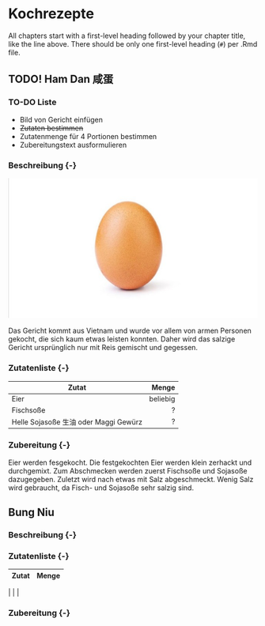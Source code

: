 # Kochrezepte

All chapters start with a first-level heading followed by your chapter title, like the line above. There should be only one first-level heading (`#`) per .Rmd file.




## TODO! Ham Dan 咸蛋

### TO-DO Liste

- Bild von Gericht einfügen
-  ~~Zutaten bestimmen~~
- Zutatenmenge für 4 Portionen bestimmen
- Zubereitungstext ausformulieren 



### Beschreibung {-}

![Das ist ein Ei als Beispielbild.](img/example-egg.jpg)

Das Gericht kommt aus Vietnam und wurde vor allem von armen Personen gekocht, die sich kaum etwas leisten konnten. Daher wird das salzige Gericht ursprünglich nur mit Reis gemischt und gegessen.

### Zutatenliste {-}

Zutat | Menge 
---|---:
Eier | beliebig
Fischsoße | ?
Helle Sojasoße 生油 oder Maggi Gewürz | ?

### Zubereitung {-}

Eier werden fesgekocht. Die festgekochten Eier werden klein zerhackt und durchgemixt. Zum Abschmecken werden zuerst Fischsoße und Sojasoße dazugegeben. Zuletzt wird nach etwas mit Salz abgeschmeckt. Wenig Salz wird gebraucht, da Fisch- und Sojasoße sehr salzig sind. 




## Bung Niu

### Beschreibung {-}

### Zutatenliste {-}

Zutat | Menge 
---|---:
 | 
 |
 |

### Zubereitung {-}

